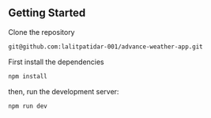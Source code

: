 

## Getting Started
Clone the repository
```bash
git@github.com:lalitpatidar-001/advance-weather-app.git
```


First install the dependencies 
```bash
npm install
```
then, run the development server:

```bash
npm run dev
```
